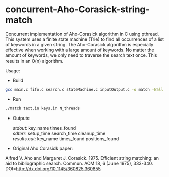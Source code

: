 # concurrent-Aho-Corasick-string-match

Concurrent implementation of Aho-Corasick algorithm in C using pthread. This system uses a finite state machine (Trie) to find all occurrences of a list of keywords in a given string. The Aho-Corasick algorithm is especially effective when working with a large amount of keywords. No matter the amount of keywords, we only need to traverse the search text once. This results in an O(n) algorithm.


Usage: 

* Build
```bash
gcc main.c fifo.c search.c stateMachine.c inputOutput.c -o match -Wall
```

* Run
```bash
./match text.in keys.in N_threads
```

* Outputs:

    *stdout*: key_name	times_found \
    *sdterr*: setup_time	search_time	cleanup_time \
    *results.out*: key_name		times_found		 positions_found	


* Original Aho Corasick paper:

Alfred V. Aho and Margaret J. Corasick. 1975. Efficient string matching: an aid to bibliographic search. Commun. ACM 18, 6 (June 1975), 333-340. DOI=http://dx.doi.org/10.1145/360825.360855

